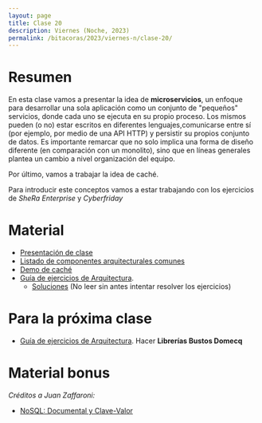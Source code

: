 ```yaml
---
layout: page
title: Clase 20
description: Viernes (Noche, 2023)
permalink: /bitacoras/2023/viernes-n/clase-20/
---
```


# Resumen

En esta clase vamos a presentar la idea de **microservicios**, un enfoque para desarrollar una sola aplicación como un conjunto de "pequeños" servicios, donde cada uno se ejecuta en su propio proceso. Los mismos pueden (o no) estar escritos en diferentes lenguajes,comunicarse entre sí (por ejemplo, por medio de una API HTTP) y persistir su propios conjunto de datos.
Es importante remarcar que no solo implica una forma de diseño diferente (en comparación con un monolito), sino que en líneas generales plantea un cambio a nivel organización del equipo.

Por último, vamos a trabajar la idea de caché.

Para introducir este conceptos vamos a estar trabajando con los ejercicios de *SheRa Enterprise* y *Cyberfriday*

# Material

- [Presentación de clase](https://docs.google.com/presentation/d/1wN7GvJYhBPNcaMGiw_iNRuFP454VK9sq_YnHumSf320/edit)
- [Listado de componentes arquitecturales comunes](https://docs.google.com/document/d/1LWr7tDy47qFQt8Y1XOGFWCra9NQkugqsSxSPt9QMiKs/edit#heading=h.n9ul1ib5i4m)
- [Demo de caché](https://github.com/flbulgarelli/cache-samples)
- [Guía de ejercicios de Arquitectura](https://docs.google.com/document/d/1snIOX5rNp3kwEkWF3R04-KuujUbMTOz1wanl3Rut0Ts/edit?usp=sharing).
    - [Soluciones](https://drive.google.com/drive/folders/1mI6cDlBqdsmv_tp-BTXqCVhTFplpylN6) (No leer sin antes intentar resolver los ejercicios)

# Para la próxima clase

- [Guía de ejercicios de Arquitectura](https://docs.google.com/document/d/1snIOX5rNp3kwEkWF3R04-KuujUbMTOz1wanl3Rut0Ts/edit?usp=sharing). Hacer **Librerías Bustos Domecq**

# Material bonus

_Créditos a Juan Zaffaroni:_

- [NoSQL: Documental y Clave-Valor](https://drive.google.com/file/d/1AVroYEf3CCqHZtRC-YBA3h6G6X-nJCg4/view?usp=sharing)

